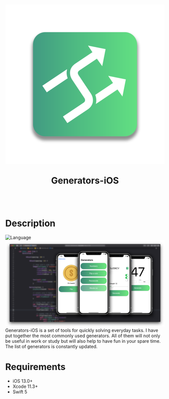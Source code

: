 <h1 align="center">
  <img src="./Demo/IconDemo.png"><br>
  <p>Generators-iOS</p><br>
</h1>

# Description
![Language](https://img.shields.io/badge/swift-5.1.3-brightgreen.svg)
![Demo](https://github.com/YaroslavKu/Generators-iOS/blob/master/Demo/preview.png)
Generators-iOS is a set of tools for quickly solving everyday tasks. I have put together the most commonly used generators. All of them will not only be useful in work or study but will also help to have fun in your spare time. The list of generators is constantly updated.


# Requirements
* iOS 13.0+
* Xcode 11.3+
* Swift 5
